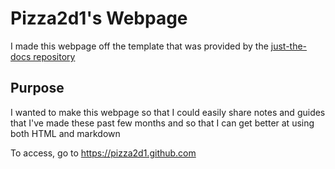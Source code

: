 # Pizza2d1's Webpage
I made this webpage off the template that was provided by the [just-the-docs repository](https://github.com/just-the-docs/just-the-docs-template)

## Purpose
I wanted to make this webpage so that I could easily share notes and guides that I've made these past few months and so that I can get better at using both HTML and markdown

To access, go to https://pizza2d1.github.com
